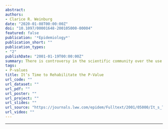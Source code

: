 ```yaml
---
abstract: 
authors:
- Clarice R. Weinburg
date: "2020-01-08T00:00:00Z"
doi: "10.1097/00001648-200105000-00004"
featured: false
publication: '*Epidemiology*'
publication_short: ""
publication_types:
- "2"
publishDate: "2001-01-19T00:00:00Z"
summary: There is controversy in the scientific community over the use and misuse of p-values for decision making. This article offers one statistician's perspective on the utility of p-values, and reasons why they should not be discarded.
tags:
- P-values
title: It’s Time to Rehabilitate the P-Value
url_code: ""
url_dataset: ""
url_pdf: ""
url_poster: ""
url_project: ""
url_slides: ""
url_source: "https://journals.lww.com/epidem/Fulltext/2001/05000/It_s_Time_to_Rehabilitate_the_P_Value.4.aspx"
url_video: ""
---
```


---
